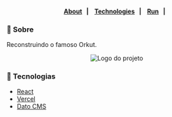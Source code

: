 <h4 align="center">
    <br><br>
    <p align="center">
      <a href="#-about">About</a>&nbsp;&nbsp;&nbsp;|&nbsp;&nbsp;&nbsp;
      <a href="#-technologies">Technologies</a>&nbsp;&nbsp;&nbsp;|&nbsp;&nbsp;&nbsp;
      <a href="#-how-to-run-the-project">Run</a>&nbsp;&nbsp;&nbsp;|&nbsp;&nbsp;&nbsp;
  </p>
</h4>

### 🚀 Sobre

Reconstruindo o famoso Orkut.
<p align="center">
  <img alt="Logo do projeto" src="https://alurakut.vercel.app/logo.svg" />
</p>


### 🚀 Tecnologias

- [React](https://pt-br.reactjs.org/)
- [Vercel](https://vercel.com/)
- [Dato CMS](https://www.datocms.com/)

